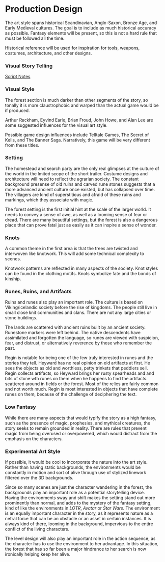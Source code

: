 # Production Design
The art style spans historical Scandinavian, Anglo-Saxon, Bronze Age, and Early Medieval cultures.  The goal  is to include as much historical accuracy as possible.  Fantasy elements will be present, so this is not a hard rule that must be followed all the time.

Historical reference will be used for inspiration for tools, weapons, costumes, architecture, and other designs.

### Visual Story Telling
[Script Notes](https://github.com/jcongerkallas1/Folkvangr/blob/master/Documents/script_notes.md)

### Visual Style
The forest section is much darker than other segments of the story, so tonally it is more claustrophobic and warped than the actual game would be if produced.

Arthur Rackham, Eyvind Earle, Brian Froud, John Howe, and Alan Lee are some suggested influences for the visual art style.

Possible game design influences include Telltale Games, The Secret of Kells, and The Banner Saga.  Narratively, this game will be very different from these titles.  

### Setting
The homestead and search party are the only real glimpses at the culture of the world in the lmited scope of the short trailer.  Costume designs and architecture will need to reflect the agrarian society.  The constant background presense of old ruins and carved rune stones suggests that a more advanced ancient culture once existed, but has collapsed over time.  The villagers are kind of superstitious and afraid of these ruins and markings, which they associate with magic.

The forest setting is the first initial hint at the scale of the larger world.  It needs to convey a sense of awe, as well as a looming sense of fear or dread.  There are many beautiful settings, but the forest is also a dangerous place that can prove fatal just as easily as it can inspire a sense of wonder.  

### Knots
A common theme in the first area is that the trees are twisted and interwoven like knotwork.  This will add some technical complexity to scenes.

Knotwork patterns are reflected in many aspects of the society.  Knot styles can be found in the clothing motifs.  Knots symbolize fate and the bonds of kinship.

### Runes, Ruins, and Artifacts

Ruins and runes also play an important role.  The culture is based on Viking/Icelandic society before the rise of kingdoms.  The people still live in small close knit communities and clans.  There are not any large cities or stone buildings.  

The lands are scattered with ancient ruins built by an ancient society.  Runestone markers were left behind.  The native descendents have assimilated and forgotten the language, so runes are viewed with suspicion, fear, and distrust, or alternatively reverence by those who remember the past.  

Regin is notable for being one of the few truly interested in runes and the stories they tell.  Heyward has no real opinion on old artifacts at first.  He sees the objects as old and worthless, petty trinkets that peddlers sell.  Regin collects artifacts, so Heyward brings her rusty spearheads and and bits of stone wth runes on them when he happens to find the artifacts scattered around in fields or the forest.  Most of the relics are fairly common and not worth much.  Regin is most interested in objects that have complete runes on them, because of the challenge of deciphering the text.

### Low Fantasy
While there are many aspects that would typify the story as a high fantasy, such as the presence of magic, prophesies, and mythical creatures, the story seeks to remain grounded in reality.  There are rules that prevent magic from being overused or overpowered, which would distract from the emphasis on the characters.

### Experimental Art Style
If possible, it would be cool to incorporate the nature into the art style.  Rather than having static backgrounds, the environments would be constantly in motion and sort of alive through use of stylized linework filtered over the 3D backgrounds. 

Since so many scenes are just the character wandering in the forest, the backgrounds play an important role as a potential storytelling device.  Having the environments sway and shift makes the setting stand out more prominently than normal, and adds to the mystery of the fantasy setting, kind of like the environments in *LOTR*, *Avatar* or *Star Wars*.  The environment is an equally important character in the story, as it represents nature as a netral force that can be an obstacle or an asset in certain instances.  It is always kind of there, looming in the background, impervious to the entire conflict of the living characters.

The level design will also play an important role in the action sequence, as the character has to use the environment to her advantage.  In this situation, the forest that has so far been a major hindrance to her search is now ironically helping keep her alive.
